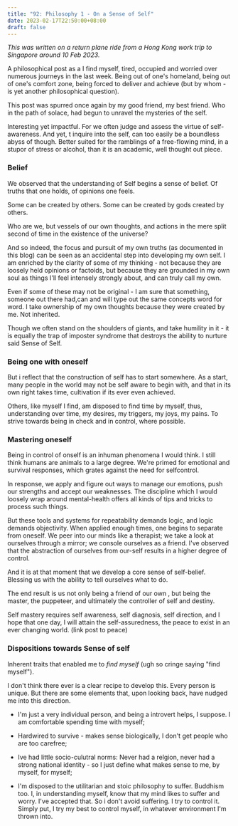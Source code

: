 ```yaml
---
title: "92: Philosophy 1 - On a Sense of Self"
date: 2023-02-17T22:50:00+08:00
draft: false
---
```

*This was written on a return plane ride from a Hong Kong work trip to Singapore around 10 Feb 2023.*

A philosophical post as a I find myself, tired, occupied and worried over numerous journeys in the last week. Being out of one's homeland, being out of one's comfort zone, being forced to deliver and achieve (but by whom - is yet another philosophical question).

This post was spurred once again by my good friend, my best friend. Who in the path of solace, had begun to unravel the mysteries of the self.

Interesting yet impactful. For we often judge and assess the virtue of self-awareness. And yet, t inquire into the self, can too easily be a boundless abyss of though. Better suited for the ramblings of a free-flowing mind, in a stupor of stress or alcohol, than it is an academic, well thought out piece.

### Belief
We observed that the understanding of Self begins a sense of belief. Of truths that one holds, of opinions one feels. 

Some can be created by others. Some can be created by gods created by others.

Who are we, but vessels of our own thoughts, and actions in the mere split second of time in the existence of the universe?

And so indeed, the focus and pursuit of my own truths (as documented in this blog) can be seen as an accidental step into developing my own self. I am enriched by the clarity of some of my thinking  - not because they are loosely held opinions or factoids, but because they are grounded in my own soul as things I'll feel intensely strongly about, and can truly call my own.

Even if some of these may not be original - I am sure that something, someone out there had,can and will type out the same concepts word for word. I take ownership of my own thoughts because they were created by me. Not inherited.

Though we often stand on the shoulders of giants, and take humility in it - it is equally the trap of imposter syndrome that destroys the ability to nurture said Sense of Self.

### Being one with oneself
But i reflect that the construction of self has to start somewhere. As a start, many people in the world may not be self aware to begin with, and that in its own right takes time, cultivation if its ever even achieved. 

Others, like myself I find, am disposed to find time by myself, thus, understanding over time, my desires, my triggers, my joys, my pains. To strive towards being in check and in control, where possible.

### Mastering oneself

Being in control of onself is an inhuman phenomena I would think. I still think humans are animals to a large degree. We're primed for emotional and survival responses, which grates against the need for selfcontrol.

In response, we apply and figure out ways to manage our emotions, push our strengths and accept our weaknesses. The discipline which I would loosely wrap around mental-health offers all kinds of tips and tricks to process such things.

But these tools and systems for repeatability demands logic, and logic demands objectivity. When applied enough times, one begins to separate from oneself. We peer into our minds like a therapist; we take a look at ourselves through a mirror; we console ourselves as a friend. I've observed that the abstraction of ourselves from our-self results in a higher degree of control.

And it is at that moment that we develop a core sense of self-belief. Blessing us with the ability to tell ourselves what to do. 

The end result is us not only being a friend of our own , but being the master, the puppeteer, and ultimately the controller of self and destiny.

Self mastery requires self awareness, self diagnosis, self direction, and I hope that one day, I will attain the self-assuredness, the peace to exist in an ever changing world. (link post to peace)

### Dispositions towards Sense of self
Inherent traits that enabled me to *find myself* (ugh so cringe saying "find myself").

I don't think there ever is a clear recipe to develop this. Every person is unique. But there are some elements that, upon looking back, have nudged me into this direction.

* I'm just a very individual person, and being a introvert helps, I suppose. I am comfortable spending time with myself;

* Hardwired to survive - makes sense biologically, I don't get people who are too carefree;

* Ive had little socio-culutral norms: Never had a relgion, never had a strong national identity - so I just define what makes sense to me, by myself, for myself;

* I'm disposed to the utilitarian and stoic philosophy to suffer. Buddhism too. I, in understanding myself, know that my mind likes to suffer and worry. I've accepted that. So i don't avoid suffering. I try to control it. Simply put, I try my best to control myself, in whatever environment I'm thrown into.
